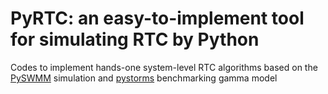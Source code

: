 # PyRTC: an easy-to-implement tool for simulating RTC by Python
Codes to implement hands-one system-level RTC algorithms based on the [PySWMM](https://joss.theoj.org/papers/10.21105/joss.02292.pdf_) simulation and [pystorms](https://www.pystorms.org/docs/build/html/index.html) benchmarking gamma model
